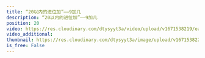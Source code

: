 ```yaml
---
title: “20以内的进位加”——9加几
description: “20以内的进位加”——9加几
position: 20
video: https://res.cloudinary.com/dtysyyt3a/video/upload/v1671538219/easymath/1年级上/08单元20以内的进位加法/winyyqpvf4iihhowsjzd.mp4
video_additional: 
thumbnail: https://res.cloudinary.com/dtysyyt3a/image/upload/v1671538220/easymath/1年级上/08单元20以内的进位加法/oc63yhgks2u1jlyunqyy.png
is_free: False
---
```

